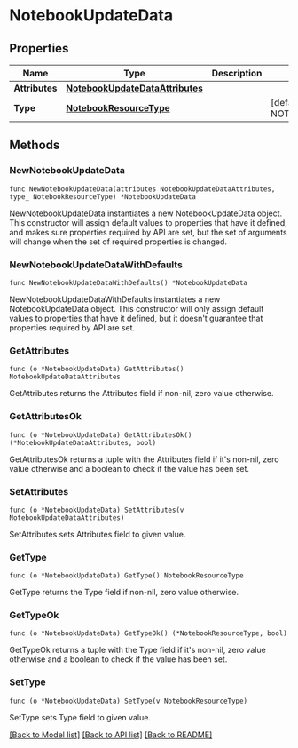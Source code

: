 # NotebookUpdateData

## Properties

| Name           | Type                                                                | Description | Notes                                       |
| -------------- | ------------------------------------------------------------------- | ----------- | ------------------------------------------- |
| **Attributes** | [**NotebookUpdateDataAttributes**](NotebookUpdateDataAttributes.md) |             |
| **Type**       | [**NotebookResourceType**](NotebookResourceType.md)                 |             | [default to NOTEBOOKRESOURCETYPE_NOTEBOOKS] |

## Methods

### NewNotebookUpdateData

`func NewNotebookUpdateData(attributes NotebookUpdateDataAttributes, type_ NotebookResourceType) *NotebookUpdateData`

NewNotebookUpdateData instantiates a new NotebookUpdateData object.
This constructor will assign default values to properties that have it defined,
and makes sure properties required by API are set, but the set of arguments
will change when the set of required properties is changed.

### NewNotebookUpdateDataWithDefaults

`func NewNotebookUpdateDataWithDefaults() *NotebookUpdateData`

NewNotebookUpdateDataWithDefaults instantiates a new NotebookUpdateData object.
This constructor will only assign default values to properties that have it defined,
but it doesn't guarantee that properties required by API are set.

### GetAttributes

`func (o *NotebookUpdateData) GetAttributes() NotebookUpdateDataAttributes`

GetAttributes returns the Attributes field if non-nil, zero value otherwise.

### GetAttributesOk

`func (o *NotebookUpdateData) GetAttributesOk() (*NotebookUpdateDataAttributes, bool)`

GetAttributesOk returns a tuple with the Attributes field if it's non-nil, zero value otherwise
and a boolean to check if the value has been set.

### SetAttributes

`func (o *NotebookUpdateData) SetAttributes(v NotebookUpdateDataAttributes)`

SetAttributes sets Attributes field to given value.

### GetType

`func (o *NotebookUpdateData) GetType() NotebookResourceType`

GetType returns the Type field if non-nil, zero value otherwise.

### GetTypeOk

`func (o *NotebookUpdateData) GetTypeOk() (*NotebookResourceType, bool)`

GetTypeOk returns a tuple with the Type field if it's non-nil, zero value otherwise
and a boolean to check if the value has been set.

### SetType

`func (o *NotebookUpdateData) SetType(v NotebookResourceType)`

SetType sets Type field to given value.

[[Back to Model list]](../README.md#documentation-for-models) [[Back to API list]](../README.md#documentation-for-api-endpoints) [[Back to README]](../README.md)
